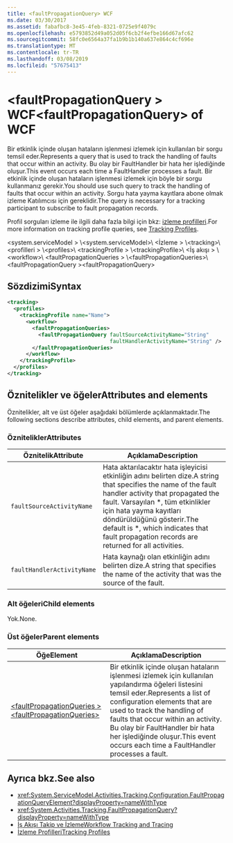 ```yaml
---
title: <faultPropagationQuery> WCF
ms.date: 03/30/2017
ms.assetid: fabafbc8-3e45-4feb-8321-0725e9f4079c
ms.openlocfilehash: e5793852d49a052d05f6cb2f4efbe166d67afc62
ms.sourcegitcommit: 58fc0e6564a37fa1b9b1b140a637e864c4cf696e
ms.translationtype: MT
ms.contentlocale: tr-TR
ms.lasthandoff: 03/08/2019
ms.locfileid: "57675413"
---
```

# <a name="faultpropagationquery-of-wcf"></a><span data-ttu-id="93d8f-102">\<faultPropagationQuery > WCF</span><span class="sxs-lookup"><span data-stu-id="93d8f-102">\<faultPropagationQuery> of WCF</span></span>

<span data-ttu-id="93d8f-103">Bir etkinlik içinde oluşan hataların işlenmesi izlemek için kullanılan bir sorgu temsil eder.</span><span class="sxs-lookup"><span data-stu-id="93d8f-103">Represents a query that is used to track the handling of faults that occur within an activity.</span></span>  <span data-ttu-id="93d8f-104">Bu olay bir FaultHandler bir hata her işlediğinde oluşur.</span><span class="sxs-lookup"><span data-stu-id="93d8f-104">This event occurs each time a FaultHandler processes a fault.</span></span> <span data-ttu-id="93d8f-105">Bir etkinlik içinde oluşan hataların işlenmesi izlemek için böyle bir sorgu kullanmanız gerekir.</span><span class="sxs-lookup"><span data-stu-id="93d8f-105">You should use such query to track the handling of faults that occur within an activity.</span></span> <span data-ttu-id="93d8f-106">Sorgu hata yayma kayıtlara abone olmak izleme Katılımcısı için gereklidir.</span><span class="sxs-lookup"><span data-stu-id="93d8f-106">The query is necessary for a  tracking participant to subscribe to fault propagation records.</span></span>

<span data-ttu-id="93d8f-107">Profil sorguları izleme ile ilgili daha fazla bilgi için bkz: [izleme profilleri](../../../../../docs/framework/windows-workflow-foundation/tracking-profiles.md).</span><span class="sxs-lookup"><span data-stu-id="93d8f-107">For more information on tracking profile queries, see [Tracking Profiles](../../../../../docs/framework/windows-workflow-foundation/tracking-profiles.md).</span></span>

<span data-ttu-id="93d8f-108">\<system.serviceModel > \\</span><span class="sxs-lookup"><span data-stu-id="93d8f-108">\<system.serviceModel>\\</span></span>
<span data-ttu-id="93d8f-109">\<İzleme > \\</span><span class="sxs-lookup"><span data-stu-id="93d8f-109">\<tracking>\\</span></span>
<span data-ttu-id="93d8f-110">\<profilleri > \\</span><span class="sxs-lookup"><span data-stu-id="93d8f-110">\<profiles>\\</span></span>
<span data-ttu-id="93d8f-111">\<trackingProfile > \\</span><span class="sxs-lookup"><span data-stu-id="93d8f-111">\<trackingProfile>\\</span></span>
<span data-ttu-id="93d8f-112">\<İş akışı > \\</span><span class="sxs-lookup"><span data-stu-id="93d8f-112">\<workflow>\\</span></span>
<span data-ttu-id="93d8f-113">\<faultPropagationQueries > \\</span><span class="sxs-lookup"><span data-stu-id="93d8f-113">\<faultPropagationQueries>\\</span></span>
<span data-ttu-id="93d8f-114">\<faultPropagationQuery ></span><span class="sxs-lookup"><span data-stu-id="93d8f-114">\<faultPropagationQuery></span></span>

## <a name="syntax"></a><span data-ttu-id="93d8f-115">Sözdizimi</span><span class="sxs-lookup"><span data-stu-id="93d8f-115">Syntax</span></span>

```xml
<tracking>
  <profiles>
    <trackingProfile name="Name">
      <workflow>
        <faultPropagationQueries>
          <faultPropagationQuery faultSourceActivityName="String"
                                 faultHandlerActivityName="String" />
        </faultPropagationQueries>
      </workflow>
    </trackingProfile>
  </profiles>
</tracking>
```

## <a name="attributes-and-elements"></a><span data-ttu-id="93d8f-116">Öznitelikler ve öğeler</span><span class="sxs-lookup"><span data-stu-id="93d8f-116">Attributes and elements</span></span>

<span data-ttu-id="93d8f-117">Öznitelikler, alt ve üst öğeler aşağıdaki bölümlerde açıklanmaktadır.</span><span class="sxs-lookup"><span data-stu-id="93d8f-117">The following sections describe attributes, child elements, and parent elements.</span></span>

### <a name="attributes"></a><span data-ttu-id="93d8f-118">Öznitelikler</span><span class="sxs-lookup"><span data-stu-id="93d8f-118">Attributes</span></span>

|<span data-ttu-id="93d8f-119">Öznitelik</span><span class="sxs-lookup"><span data-stu-id="93d8f-119">Attribute</span></span>|<span data-ttu-id="93d8f-120">Açıklama</span><span class="sxs-lookup"><span data-stu-id="93d8f-120">Description</span></span>|
|---------------|-----------------|
|`faultSourceActivityName`|<span data-ttu-id="93d8f-121">Hata aktarılacaktır hata işleyicisi etkinliğin adını belirten dize.</span><span class="sxs-lookup"><span data-stu-id="93d8f-121">A string that specifies the name of the fault handler activity that propagated the fault.</span></span> <span data-ttu-id="93d8f-122">Varsayılan \*, tüm etkinlikler için hata yayma kayıtları döndürüldüğünü gösterir.</span><span class="sxs-lookup"><span data-stu-id="93d8f-122">The default is \*, which indicates that fault propagation records are returned for all activities.</span></span>|
|`faultHandlerActivityName`|<span data-ttu-id="93d8f-123">Hata kaynağı olan etkinliğin adını belirten dize.</span><span class="sxs-lookup"><span data-stu-id="93d8f-123">A string that specifies the name of the activity that was the source of the fault.</span></span>|

### <a name="child-elements"></a><span data-ttu-id="93d8f-124">Alt öğeleri</span><span class="sxs-lookup"><span data-stu-id="93d8f-124">Child elements</span></span>

<span data-ttu-id="93d8f-125">Yok.</span><span class="sxs-lookup"><span data-stu-id="93d8f-125">None.</span></span>

### <a name="parent-elements"></a><span data-ttu-id="93d8f-126">Üst öğeler</span><span class="sxs-lookup"><span data-stu-id="93d8f-126">Parent elements</span></span>

|<span data-ttu-id="93d8f-127">Öğe</span><span class="sxs-lookup"><span data-stu-id="93d8f-127">Element</span></span>|<span data-ttu-id="93d8f-128">Açıklama</span><span class="sxs-lookup"><span data-stu-id="93d8f-128">Description</span></span>|
|-------------|-----------------|
|[<span data-ttu-id="93d8f-129">\<faultPropagationQueries ></span><span class="sxs-lookup"><span data-stu-id="93d8f-129">\<faultPropagationQueries></span></span>](faultpropagationqueries-of-wcf.md)|<span data-ttu-id="93d8f-130">Bir etkinlik içinde oluşan hataların işlenmesi izlemek için kullanılan yapılandırma öğeleri listesini temsil eder.</span><span class="sxs-lookup"><span data-stu-id="93d8f-130">Represents a list of configuration elements that are used to track the handling of faults that occur within an activity.</span></span>  <span data-ttu-id="93d8f-131">Bu olay bir FaultHandler bir hata her işlediğinde oluşur.</span><span class="sxs-lookup"><span data-stu-id="93d8f-131">This event occurs each time a FaultHandler processes a fault.</span></span>|

## <a name="see-also"></a><span data-ttu-id="93d8f-132">Ayrıca bkz.</span><span class="sxs-lookup"><span data-stu-id="93d8f-132">See also</span></span>

- <xref:System.ServiceModel.Activities.Tracking.Configuration.FaultPropagationQueryElement?displayProperty=nameWithType>
- <xref:System.Activities.Tracking.FaultPropagationQuery?displayProperty=nameWithType>
- [<span data-ttu-id="93d8f-133">İş Akışı Takip ve İzleme</span><span class="sxs-lookup"><span data-stu-id="93d8f-133">Workflow Tracking and Tracing</span></span>](../../../../../docs/framework/windows-workflow-foundation/workflow-tracking-and-tracing.md)
- [<span data-ttu-id="93d8f-134">İzleme Profilleri</span><span class="sxs-lookup"><span data-stu-id="93d8f-134">Tracking Profiles</span></span>](../../../../../docs/framework/windows-workflow-foundation/tracking-profiles.md)
